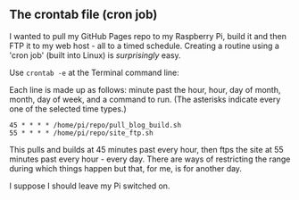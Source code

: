 ## The crontab file (cron job)

I wanted to pull my GitHub Pages repo to my Raspberry Pi, build it and then FTP it to my web host - all to a timed schedule.  Creating a routine using a 'cron job' (built into Linux) is *surprisingly* easy.

Use `crontab -e` at the Terminal command line:

Each line is made up as follows: minute past the hour, hour, day of month, month, day of week, and a command to run.  (The asterisks indicate every one of the selected time types.)

`45 * * * * /home/pi/repo/pull_blog_build.sh`    
`55 * * * * /home/pi/repo/site_ftp.sh`

This pulls and builds at 45 minutes past every hour, then ftps the site at 55 minutes past every hour - every day.  There are ways of restricting the range during which things happen but that, for me, is for another day.

I suppose I should leave my Pi switched on.
